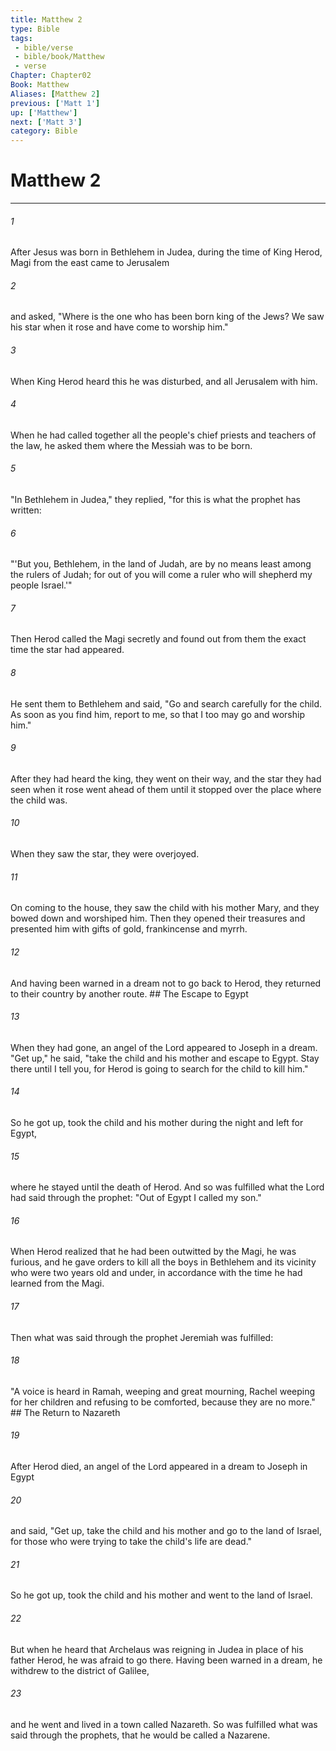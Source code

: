 ```yaml
---
title: Matthew 2
type: Bible
tags:
 - bible/verse
 - bible/book/Matthew
 - verse
Chapter: Chapter02
Book: Matthew
Aliases: [Matthew 2]
previous: ['Matt 1']
up: ['Matthew']
next: ['Matt 3']
category: Bible
---
```

# Matthew 2

***


###### 1 
After Jesus was born in Bethlehem in Judea, during the time of King Herod, Magi from the east came to Jerusalem 

###### 2 
and asked, "Where is the one who has been born king of the Jews? We saw his star when it rose and have come to worship him." 

###### 3 
When King Herod heard this he was disturbed, and all Jerusalem with him. 

###### 4 
When he had called together all the people's chief priests and teachers of the law, he asked them where the Messiah was to be born. 

###### 5 
"In Bethlehem in Judea," they replied, "for this is what the prophet has written: 

###### 6 
"'But you, Bethlehem, in the land of Judah, are by no means least among the rulers of Judah; for out of you will come a ruler who will shepherd my people Israel.'" 

###### 7 
Then Herod called the Magi secretly and found out from them the exact time the star had appeared. 

###### 8 
He sent them to Bethlehem and said, "Go and search carefully for the child. As soon as you find him, report to me, so that I too may go and worship him." 

###### 9 
After they had heard the king, they went on their way, and the star they had seen when it rose went ahead of them until it stopped over the place where the child was. 

###### 10 
When they saw the star, they were overjoyed. 

###### 11 
On coming to the house, they saw the child with his mother Mary, and they bowed down and worshiped him. Then they opened their treasures and presented him with gifts of gold, frankincense and myrrh. 

###### 12 
And having been warned in a dream not to go back to Herod, they returned to their country by another route. ## The Escape to Egypt 

###### 13 
When they had gone, an angel of the Lord appeared to Joseph in a dream. "Get up," he said, "take the child and his mother and escape to Egypt. Stay there until I tell you, for Herod is going to search for the child to kill him." 

###### 14 
So he got up, took the child and his mother during the night and left for Egypt, 

###### 15 
where he stayed until the death of Herod. And so was fulfilled what the Lord had said through the prophet: "Out of Egypt I called my son." 

###### 16 
When Herod realized that he had been outwitted by the Magi, he was furious, and he gave orders to kill all the boys in Bethlehem and its vicinity who were two years old and under, in accordance with the time he had learned from the Magi. 

###### 17 
Then what was said through the prophet Jeremiah was fulfilled: 

###### 18 
"A voice is heard in Ramah, weeping and great mourning, Rachel weeping for her children and refusing to be comforted, because they are no more." ## The Return to Nazareth 

###### 19 
After Herod died, an angel of the Lord appeared in a dream to Joseph in Egypt 

###### 20 
and said, "Get up, take the child and his mother and go to the land of Israel, for those who were trying to take the child's life are dead." 

###### 21 
So he got up, took the child and his mother and went to the land of Israel. 

###### 22 
But when he heard that Archelaus was reigning in Judea in place of his father Herod, he was afraid to go there. Having been warned in a dream, he withdrew to the district of Galilee, 

###### 23 
and he went and lived in a town called Nazareth. So was fulfilled what was said through the prophets, that he would be called a Nazarene. 
